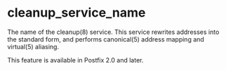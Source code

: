 # cleanup_service_name 


The name of the cleanup(8) service. This service rewrites addresses
into the standard form, and performs canonical(5) address mapping
and virtual(5) aliasing.



This feature is available in Postfix 2.0 and later.



